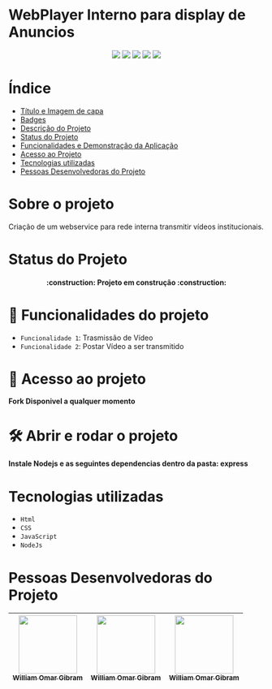 # WebPlayer Interno para display de Anuncios

<p align="center">
<img src="https://img.shields.io/badge/version-1.0-blue"/>
<img src="https://img.shields.io/badge/-HTML-green"/>
<img src="https://img.shields.io/badge/-CSS-green"/>
<img src="https://img.shields.io/badge/-JavaScript-green"/>
<img src="https://img.shields.io/badge/-Ruckus%20VSZ-orange"/>
</p>

# Índice

- [Título e Imagem de capa](#WebPlayer-Interno-para-display-de-Anuncios)
- [Badges](#badges)
- [Descrição do Projeto](#Sobre-o-projeto)
- [Status do Projeto](#status-do-Projeto)
- [Funcionalidades e Demonstração da Aplicação](#Funcionalidades-do-projeto)
- [Acesso ao Projeto](#acesso-ao-projeto)
- [Tecnologias utilizadas](#tecnologias-utilizadas)
- [Pessoas Desenvolvedoras do Projeto](#pessoas-desenvolvedoras)

# Sobre o projeto

Criação de um webservice para rede interna transmitir vídeos institucionais.

# Status do Projeto

<h4 align="center"> 
    :construction:  Projeto em construção  :construction:
</h4>

# :hammer: Funcionalidades do projeto

- `Funcionalidade 1`: Trasmissão de Vídeo
- `Funcionalidade 2`: Postar Vídeo a ser transmitido

# 📁 Acesso ao projeto

**Fork Disponivel a qualquer momento**

# 🛠️ Abrir e rodar o projeto

**Instale Nodejs e as seguintes dependencias dentro da pasta: express**

# Tecnologias utilizadas

- `Html`
- `CSS`
- `JavaScript`
- `NodeJs`

# Pessoas Desenvolvedoras do Projeto

| [<img src="https://avatars.githubusercontent.com/u/97992826?v=4" width=115><br><sub>William Omar Gibram</sub>](https://github.com/WillogDev1) | [<img src="https://avatars.githubusercontent.com/u/97992826?v=4" width=115><br><sub>William Omar Gibram</sub>](https://github.com/WillogDev1) | [<img src="https://avatars.githubusercontent.com/u/97992826?v=4" width=115><br><sub>William Omar Gibram</sub>](https://github.com/WillogDev1) |
| :-------------------------------------------------------------------------------------------------------------------------------------------: | :-------------------------------------------------------------------------------------------------------------------------------------------: | :-------------------------------------------------------------------------------------------------------------------------------------------: |
